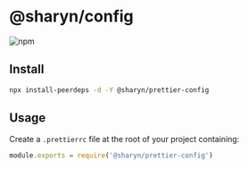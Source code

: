 # @sharyn/config

![npm](https://img.shields.io/npm/v/@sharyn/prettier-config.svg)

## Install

```bash
npx install-peerdeps -d -Y @sharyn/prettier-config
```

## Usage

Create a `.prettierrc` file at the root of your project containing:

```js
module.exports = require('@sharyn/prettier-config')
```
